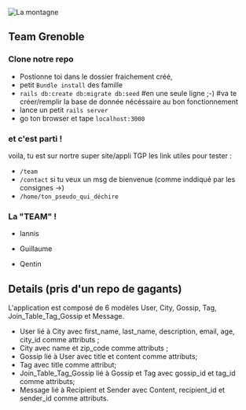 ![La montagne](http://informations-documents.com/coloriages.dessins/coloriages/coloriage_montagne4.jpg)
   ## Team Grenoble

### Clone notre repo 

- Postionne toi dans le dossier fraichement créé,
- petit `Bundle install` des famille
- `rails db:create db:migrate db:seed`   #en une seule ligne ;-)
#va te créer/remplir la base de donnée nécéssaire au bon fonctionnement
- lance un petit `rails server`
- go ton browser et tape `localhost:3000`

### et c'est parti !

voila, tu est sur nortre super site/appli TGP
les link utiles pour tester :
- `/team`
- `/contact`
si tu veux un msg de bienvenue (comme inddiqué par les consignes ->)
- `/home/ton_pseudo_qui_déchire`




### La "TEAM" !

- Iannis
- Guillaume

- Qentin 



## Details (pris d'un repo de gagants)

L'application est composé de 6 modèles User, City, Gossip, Tag, Join_Table_Tag_Gossip et Message.
* User lié à City avec first_name, last_name, description, email, age, city_id comme attributs ;
* City avec name et zip_code comme attributs ;
* Gossip lié à User avec title et content comme attributs;
* Tag avec title comme attribut;
* Join_Table_Tag_Gossip lié à Gossip et Tag avec gossip_id et tag_id comme attributs;
* Message lié à Recipient et Sender avec Content, recipient_id et sender_id comme attributs.
